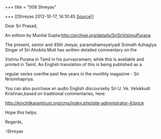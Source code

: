 +++
title = "008 Shreyas"

+++
[[Shreyas	2012-10-17, 14:10:45 [Source](https://groups.google.com/g/bvparishat/c/yltH3uhK4No)]]



Dear Sri Prasad,

  

An edition by Munilal Gupta:<http://archive.org/details/SriSriVishnuPurana>

  

The present, senior and 45th Jeeyar, paramahamsyetyadi Srimath Azhagiya Singar of Sri Ahobila Mutt has written detailed commentary on the

Vishnu Purana in Tamil in his purvasramam; while this is available and printed in Tamil. An English translation of this is being published as a

regular series overthe past few years in the monthly magazine - Sri Nrisimhapriya. 

  

You can also purchase an audio English discourseby Sri U. Ve. Velukkudi Krishnan,based on traditional commentaries, here:

<http://kinchitkaramtrust.org/cms/index.php/site-administrator-4/price>

  

  

  

Hope this helps.

  

Regards,

-Shreyas

> 
> >   
> > 

